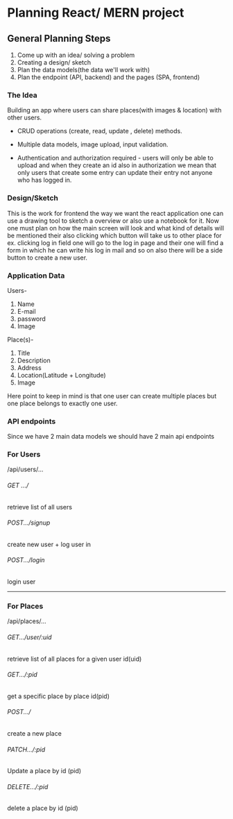 # Planning React/ MERN project

## General Planning Steps

1. Come up with an idea/ solving a problem
2. Creating a design/ sketch
3. Plan the data models(the data we'll work with)
4. Plan the endpoint (API, backend) and the pages (SPA, frontend)

### The Idea

Building an app where users can share places(with images & location) with other users.

- CRUD operations (create, read, update , delete) methods.

- Multiple data models, image upload, input validation.

- Authentication and authorization required - users will only be able to upload and when they create an id also in authorization we mean that only users that create some entry can update their entry not anyone who has logged in.

   

### Design/Sketch

This is the work for frontend the way we want the react application one can use a drawing tool to sketch a overview or also use a notebook for it. Now one must plan on how the main screen will look and what kind of details will be mentioned their also clicking which button will take us to other place for ex. clicking log in field one will go to the log in page and their one will find a form in which he can write his log in mail and so on also there will be a side button to create a new user.

### Application Data

 Users-

1. Name 
2. E-mail
3. password
4. Image

Place(s)-

1. Title
2. Description
3. Address
4. Location(Latitude + Longitude)
5. Image

Here point to keep in mind is that one user can create multiple places but one place belongs to exactly one user.

### API endpoints

Since we have 2 main data models we should have 2 main api endpoints

### For Users 

/api/users/...

###### GET .../

retrieve list of all users

###### POST.../signup

create new user + log user in

###### POST.../login

login user

------

### For Places

/api/places/...

###### GET.../user/:uid

retrieve list of all places for a given user id(uid)

###### GET.../:pid

get a specific place by place id(pid)

###### POST.../

create a new place

###### PATCH.../:pid

Update a place by id (pid)

###### DELETE.../:pid

delete a place by id (pid)

